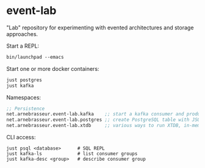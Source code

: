# event-lab

"Lab" repository for experimenting with evented architectures and storage
approaches.

Start a REPL:

```clj
bin/launchpad --emacs
```

Start one or more docker containers:

```clj
just postgres
just kafka
```

Namespaces:

```clj
;; Persistence
net.arnebrasseur.event-lab.kafka    ;; start a kafka consumer and producer
net.arnebrasseur.event-lab.postgres ;; create PostgreSQL table with JSONB column, store/fetch events
net.arnebrasseur.event-lab.xtdb     ;; various ways to run XTDB, in-memory/rocksdb/jdbc/kafka and permutations thereof
```

CLI access:

```
just psql <database>      # SQL REPL
just kafka-ls             # list consumer groups
just kafka-desc <group>   # describe consumer group
```
